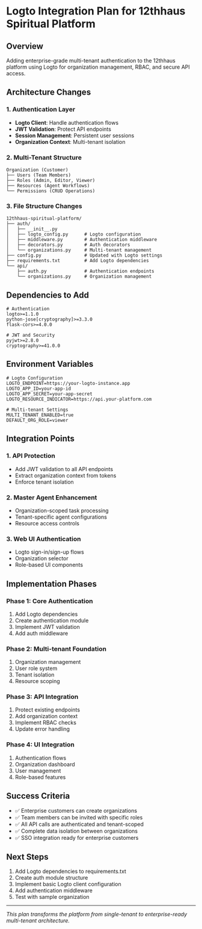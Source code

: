 # Logto Integration Plan for 12thhaus Spiritual Platform

## Overview
Adding enterprise-grade multi-tenant authentication to the 12thhaus platform using Logto for organization management, RBAC, and secure API access.

## Architecture Changes

### 1. Authentication Layer
- **Logto Client**: Handle authentication flows
- **JWT Validation**: Protect API endpoints
- **Session Management**: Persistent user sessions
- **Organization Context**: Multi-tenant isolation

### 2. Multi-Tenant Structure
```
Organization (Customer)
├── Users (Team Members)
├── Roles (Admin, Editor, Viewer)
├── Resources (Agent Workflows)
└── Permissions (CRUD Operations)
```

### 3. File Structure Changes
```
12thhaus-spiritual-platform/
├── auth/
│   ├── __init__.py
│   ├── logto_config.py      # Logto configuration
│   ├── middleware.py        # Authentication middleware
│   ├── decorators.py        # Auth decorators
│   └── organizations.py     # Multi-tenant management
├── config.py                # Updated with Logto settings
├── requirements.txt         # Add Logto dependencies
└── api/
    ├── auth.py              # Authentication endpoints
    └── organizations.py     # Organization management
```

## Dependencies to Add
```
# Authentication
logto>=1.1.0
python-jose[cryptography]>=3.3.0
flask-cors>=4.0.0

# JWT and Security
pyjwt>=2.8.0
cryptography>=41.0.0
```

## Environment Variables
```
# Logto Configuration
LOGTO_ENDPOINT=https://your-logto-instance.app
LOGTO_APP_ID=your-app-id
LOGTO_APP_SECRET=your-app-secret
LOGTO_RESOURCE_INDICATOR=https://api.your-platform.com

# Multi-tenant Settings
MULTI_TENANT_ENABLED=true
DEFAULT_ORG_ROLE=viewer
```

## Integration Points

### 1. API Protection
- Add JWT validation to all API endpoints
- Extract organization context from tokens
- Enforce tenant isolation

### 2. Master Agent Enhancement
- Organization-scoped task processing
- Tenant-specific agent configurations
- Resource access controls

### 3. Web UI Authentication
- Logto sign-in/sign-up flows
- Organization selector
- Role-based UI components

## Implementation Phases

### Phase 1: Core Authentication
1. Add Logto dependencies
2. Create authentication module
3. Implement JWT validation
4. Add auth middleware

### Phase 2: Multi-tenant Foundation  
1. Organization management
2. User role system
3. Tenant isolation
4. Resource scoping

### Phase 3: API Integration
1. Protect existing endpoints
2. Add organization context
3. Implement RBAC checks
4. Update error handling

### Phase 4: UI Integration
1. Authentication flows
2. Organization dashboard
3. User management
4. Role-based features

## Success Criteria
- ✅ Enterprise customers can create organizations
- ✅ Team members can be invited with specific roles
- ✅ All API calls are authenticated and tenant-scoped
- ✅ Complete data isolation between organizations
- ✅ SSO integration ready for enterprise customers

## Next Steps
1. Add Logto dependencies to requirements.txt
2. Create auth module structure
3. Implement basic Logto client configuration
4. Add authentication middleware
5. Test with sample organization

---
*This plan transforms the platform from single-tenant to enterprise-ready multi-tenant architecture.*